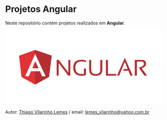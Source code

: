 # Projetos Angular
Neste repositório contém projetos realizados em <b>Angular</b>.

[![NPM Version][npm-image]][npm-url]



[npm-image]: https://github.com/thiagovilarinholemes/Projetos-Angular/blob/master/angular-logo-png.png
[npm-url]: https://npmjs.org/package/datadog-metrics
[npm-downloads]: https://img.shields.io/npm/dm/datadog-metrics.svg?style=flat-square
[travis-image]: https://img.shields.io/travis/dbader/node-datadog-metrics/master.svg?style=flat-square
[travis-url]: https://travis-ci.org/dbader/node-datadog-metrics
[wiki]: https://github.com/seunome/seuprojeto/wiki


Autor: [Thiago Vilarinho Lemes](http://thiagolemes.rf.gd/) / email: lemes_vilarinho@yahoo.com.br

